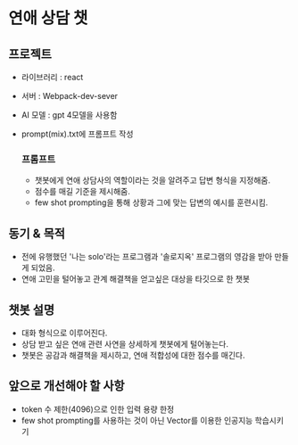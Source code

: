 # 연애 상담 챗

## 프로젝트
- 라이브러리 : react
- 서버 : Webpack-dev-sever
- AI 모델 : gpt 4모델을 사용함
- prompt(mix).txt에 프롬프트 작성

  ### 프롬프트
  + 챗봇에게 연애 상담사의 역할이라는 것을 알려주고 답변 형식을 지정해줌.
  + 점수를 매길 기준을 제시해줌.
  + few shot prompting을 통해 상황과 그에 맞는 답변의 예시를 훈련시킴.

## 동기 & 목적
- 전에 유행했던 '나는 solo'라는 프로그램과 '솔로지옥' 프로그램의 영감을 받아 만들게 되었음.
- 연애 고민을 털어놓고 관계 해결책을 얻고싶은 대상을 타깃으로 한 챗봇

## 챗봇 설명
- 대화 형식으로 이루어진다.
- 상담 받고 싶은 연애 관련 사연을 상세하게 챗봇에게 털어놓는다.
- 챗봇은 공감과 해결책을 제시하고, 연애 적합성에 대한 점수를 매긴다.

## 앞으로 개선해야 할 사항
- token 수 제한(4096)으로 인한 입력 용량 한정
- few shot prompting를 사용하는 것이 아닌 Vector를 이용한 인공지능 학습시키기
